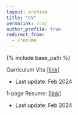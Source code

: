 ```yaml
---
layout: archive
title: "CV"
permalink: /cv/
author_profile: true
redirect_from:
  - /resume
---
```


{% include base_path %}

Curriculum Vita [[link]](https://drive.google.com/file/d/1Af6rdxOmR9D2IDnsBvVLQyReQ6B9HKtP/view?usp=sharing)
- Last update: Feb 2024

1-page Resume: [[link]](https://drive.google.com/file/d/1AeFttY4-uf26NbzhTQ9yiDWg7jjY-o7s/view?usp=sharing)
- Last update: Feb 2024